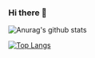 ### Hi there 👋 

![Anurag's github stats](https://github-readme-stats.vercel.app/api?username=lining1029&show_icons=true&theme=radical)

[![Top Langs](https://github-readme-stats.vercel.app/api/top-langs/?username=lining1029)](https://github.com/anuraghazra/github-readme-stats)




<!--
**lining1029/lining1029** is a ✨ _special_ ✨ repository because its `README.md` (this file) appears on your GitHub profile.

Here are some ideas to get you started:

- 🔭 I’m currently working on ...
- 🌱 I’m currently learning ...
- 👯 I’m looking to collaborate on ...
- 🤔 I’m looking for help with ...
- 💬 Ask me about ...
- 📫 How to reach me: ...
- 😄 Pronouns: ...
- ⚡ Fun fact: ...
-->
